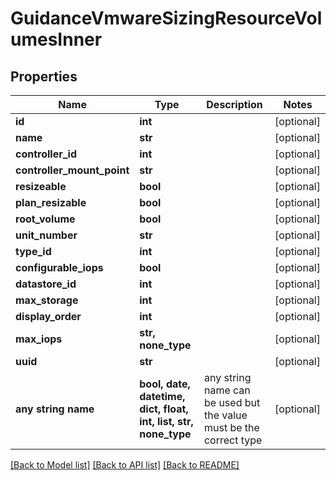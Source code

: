 # GuidanceVmwareSizingResourceVolumesInner


## Properties
Name | Type | Description | Notes
------------ | ------------- | ------------- | -------------
**id** | **int** |  | [optional] 
**name** | **str** |  | [optional] 
**controller_id** | **int** |  | [optional] 
**controller_mount_point** | **str** |  | [optional] 
**resizeable** | **bool** |  | [optional] 
**plan_resizable** | **bool** |  | [optional] 
**root_volume** | **bool** |  | [optional] 
**unit_number** | **str** |  | [optional] 
**type_id** | **int** |  | [optional] 
**configurable_iops** | **bool** |  | [optional] 
**datastore_id** | **int** |  | [optional] 
**max_storage** | **int** |  | [optional] 
**display_order** | **int** |  | [optional] 
**max_iops** | **str, none_type** |  | [optional] 
**uuid** | **str** |  | [optional] 
**any string name** | **bool, date, datetime, dict, float, int, list, str, none_type** | any string name can be used but the value must be the correct type | [optional]

[[Back to Model list]](../README.md#documentation-for-models) [[Back to API list]](../README.md#documentation-for-api-endpoints) [[Back to README]](../README.md)


